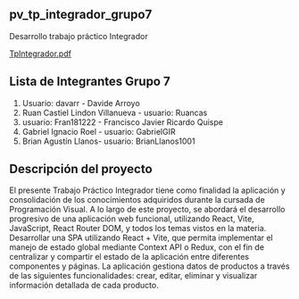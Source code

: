 ## pv_tp_integrador_grupo7
Desarrollo trabajo práctico Integrador

[TpIntegrador.pdf](https://virtual.unju.edu.ar/pluginfile.php/912844/mod_resource/content/1/Trabajo%20practico%20integrador%202025.pdf)

## Lista de Integrantes Grupo 7
1. Usuario: davarr - Davide Arroyo
2. Ruan Castiel Lindon Villanueva - usuario: Ruancas
3. usuario: Fran181222 - Francisco Javier Ricardo Quispe
4. Gabriel Ignacio Roel - usuario: GabrielGIR
5. Brian Agustín Llanos- usuario: BrianLlanos1001

## Descripción del proyecto
El presente Trabajo Práctico Integrador tiene como finalidad la aplicación y consolidación
de los conocimientos adquiridos durante la cursada de Programación Visual. A lo largo de
este proyecto, se abordará el desarrollo progresivo de una aplicación web funcional,
utilizando React, Vite, JavaScript, React Router DOM, y todos los temas vistos en la
materia.
Desarrollar una SPA utilizando React + Vite, que permita implementar el manejo de estado
global mediante Context API o Redux, con el fin de centralizar y compartir el estado de la
aplicación entre diferentes componentes y páginas.
La aplicación gestiona datos de productos a través de las siguientes funcionalidades: crear,
editar, eliminar y visualizar información detallada de cada producto.